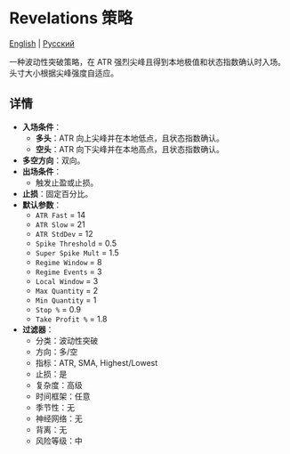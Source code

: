 # Revelations 策略
[English](README.md) | [Русский](README_ru.md)

一种波动性突破策略，在 ATR 强烈尖峰且得到本地极值和状态指数确认时入场。头寸大小根据尖峰强度自适应。

## 详情

- **入场条件**：
  - **多头**：ATR 向上尖峰并在本地低点，且状态指数确认。
  - **空头**：ATR 向下尖峰并在本地高点，且状态指数确认。
- **多空方向**：双向。
- **出场条件**：
  - 触发止盈或止损。
- **止损**：固定百分比。
- **默认参数**：
  - `ATR Fast` = 14
  - `ATR Slow` = 21
  - `ATR StdDev` = 12
  - `Spike Threshold` = 0.5
  - `Super Spike Mult` = 1.5
  - `Regime Window` = 8
  - `Regime Events` = 3
  - `Local Window` = 3
  - `Max Quantity` = 2
  - `Min Quantity` = 1
  - `Stop %` = 0.9
  - `Take Profit %` = 1.8
- **过滤器**：
  - 分类：波动性突破
  - 方向：多/空
  - 指标：ATR, SMA, Highest/Lowest
  - 止损：是
  - 复杂度：高级
  - 时间框架：任意
  - 季节性：无
  - 神经网络：无
  - 背离：无
  - 风险等级：中

